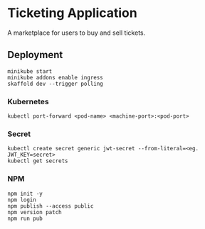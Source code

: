 # Ticketing Application

A marketplace for users to buy and sell tickets.

## Deployment

```
minikube start
minikube addons enable ingress
skaffold dev --trigger polling
```

### Kubernetes

```
kubectl port-forward <pod-name> <machine-port>:<pod-port>
```

### Secret

```
kubectl create secret generic jwt-secret --from-literal=<eg. JWT_KEY=secret>
kubectl get secrets
```

### NPM

```
npm init -y
npm login
npm publish --access public
npm version patch
npm run pub
```
